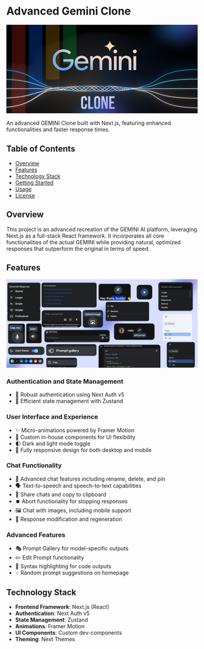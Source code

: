 # Advanced Gemini Clone

![Gemini Clone Logo](public/assets/readme-banner.png)

An advanced GEMINI Clone built with Next.js, featuring enhanced functionalities and faster response times.

## Table of Contents
- [Overview](#overview)
- [Features](#features)
- [Technology Stack](#technology-stack)
- [Getting Started](#getting-started)
- [Usage](#usage)
- [License](#license)

## Overview

This project is an advanced recreation of the GEMINI AI platform, leveraging Next.js as a full-stack React framework. It incorporates all core functionalities of the actual GEMINI while providing natural, optimized responses that outperform the original in terms of speed.

## Features
![Gemini Features](public/assets/gemini-features.png)

### Authentication and State Management
- 🔐 Robust authentication using Next Auth v5
- 🔄 Efficient state management with Zustand

### User Interface and Experience
- ✨ Micro-animations powered by Framer Motion
- 🎨 Custom in-house components for UI flexibility
- 🌓 Dark and light mode toggle
- 📱 Fully responsive design for both desktop and mobile

### Chat Functionality
- 💬 Advanced chat features including rename, delete, and pin
- 🗣️ Text-to-speech and speech-to-text capabilities
- 🔗 Share chats and copy to clipboard
- ⏹️ Abort functionality for stopping responses
- 🖼️ Chat with images, including mobile support
- 🔄 Response modification and regeneration

### Advanced Features
- 🎭 Prompt Gallery for model-specific outputs
- ✏️ Edit Prompt functionality
- 🌈 Syntax highlighting for code outputs
- 💡 Random prompt suggestions on homepage

## Technology Stack

- **Frontend Framework**: Next.js (React)
- **Authentication**: Next Auth v5
- **State Management**: Zustand
- **Animations**: Framer Motion
- **UI Components**: Custom dev-components
- **Theming**: Next Themes
